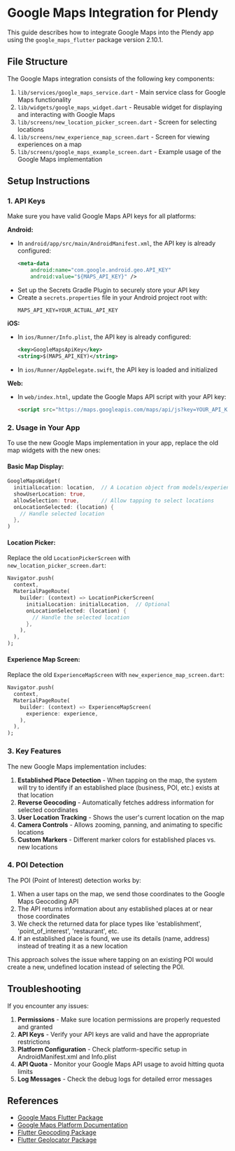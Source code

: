 # Google Maps Integration for Plendy

This guide describes how to integrate Google Maps into the Plendy app using the `google_maps_flutter` package version 2.10.1.

## File Structure

The Google Maps integration consists of the following key components:

1. `lib/services/google_maps_service.dart` - Main service class for Google Maps functionality
2. `lib/widgets/google_maps_widget.dart` - Reusable widget for displaying and interacting with Google Maps
3. `lib/screens/new_location_picker_screen.dart` - Screen for selecting locations
4. `lib/screens/new_experience_map_screen.dart` - Screen for viewing experiences on a map
5. `lib/screens/google_maps_example_screen.dart` - Example usage of the Google Maps implementation

## Setup Instructions

### 1. API Keys

Make sure you have valid Google Maps API keys for all platforms:

**Android:**
- In `android/app/src/main/AndroidManifest.xml`, the API key is already configured:
  ```xml
  <meta-data
      android:name="com.google.android.geo.API_KEY"
      android:value="${MAPS_API_KEY}" />
  ```
- Set up the Secrets Gradle Plugin to securely store your API key
- Create a `secrets.properties` file in your Android project root with:
  ```
  MAPS_API_KEY=YOUR_ACTUAL_API_KEY
  ```

**iOS:**
- In `ios/Runner/Info.plist`, the API key is already configured:
  ```xml
  <key>GoogleMapsApiKey</key>
  <string>$(MAPS_API_KEY)</string>
  ```
- In `ios/Runner/AppDelegate.swift`, the API key is loaded and initialized

**Web:**
- In `web/index.html`, update the Google Maps API script with your API key:
  ```html
  <script src="https://maps.googleapis.com/maps/api/js?key=YOUR_API_KEY&libraries=places"></script>
  ```

### 2. Usage in Your App

To use the new Google Maps implementation in your app, replace the old map widgets with the new ones:

#### Basic Map Display:

```dart
GoogleMapsWidget(
  initialLocation: location,  // A Location object from models/experience.dart
  showUserLocation: true,
  allowSelection: true,       // Allow tapping to select locations
  onLocationSelected: (location) {
    // Handle selected location
  },
)
```

#### Location Picker:

Replace the old `LocationPickerScreen` with `new_location_picker_screen.dart`:

```dart
Navigator.push(
  context,
  MaterialPageRoute(
    builder: (context) => LocationPickerScreen(
      initialLocation: initialLocation,  // Optional
      onLocationSelected: (location) {
        // Handle the selected location
      },
    ),
  ),
);
```

#### Experience Map Screen:

Replace the old `ExperienceMapScreen` with `new_experience_map_screen.dart`:

```dart
Navigator.push(
  context,
  MaterialPageRoute(
    builder: (context) => ExperienceMapScreen(
      experience: experience,
    ),
  ),
);
```

### 3. Key Features

The new Google Maps implementation includes:

1. **Established Place Detection** - When tapping on the map, the system will try to identify if an established place (business, POI, etc.) exists at that location
2. **Reverse Geocoding** - Automatically fetches address information for selected coordinates
3. **User Location Tracking** - Shows the user's current location on the map
4. **Camera Controls** - Allows zooming, panning, and animating to specific locations
5. **Custom Markers** - Different marker colors for established places vs. new locations

### 4. POI Detection

The POI (Point of Interest) detection works by:

1. When a user taps on the map, we send those coordinates to the Google Maps Geocoding API
2. The API returns information about any established places at or near those coordinates
3. We check the returned data for place types like 'establishment', 'point_of_interest', 'restaurant', etc.
4. If an established place is found, we use its details (name, address) instead of treating it as a new location

This approach solves the issue where tapping on an existing POI would create a new, undefined location instead of selecting the POI.

## Troubleshooting

If you encounter any issues:

1. **Permissions** - Make sure location permissions are properly requested and granted
2. **API Keys** - Verify your API keys are valid and have the appropriate restrictions
3. **Platform Configuration** - Check platform-specific setup in AndroidManifest.xml and Info.plist
4. **API Quota** - Monitor your Google Maps API usage to avoid hitting quota limits
5. **Log Messages** - Check the debug logs for detailed error messages

## References

- [Google Maps Flutter Package](https://pub.dev/packages/google_maps_flutter)
- [Google Maps Platform Documentation](https://developers.google.com/maps/documentation)
- [Flutter Geocoding Package](https://pub.dev/packages/geocoding)
- [Flutter Geolocator Package](https://pub.dev/packages/geolocator)